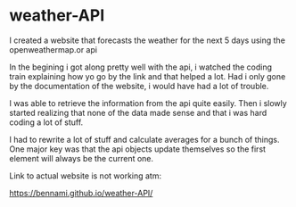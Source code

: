 # weather-API

I created a website that forecasts the weather for the next 5 days using the openweathermap.or api

In the begining i got along pretty well with the api, i watched the coding train explaining how yo go by the link and that helped a lot. Had i only gone by the documentation of the website, i would have had a lot of trouble.

I was able to retrieve the information from the api quite easily. Then i slowly started realizing that none of the data made sense and that i was hard coding a lot of stuff. 

I had to rewrite a lot of stuff and calculate averages for a bunch of things. One major key was that the api objects update themselves so the first element will always be the current one. 

Link to actual website is not working atm:

https://bennami.github.io/weather-API/
